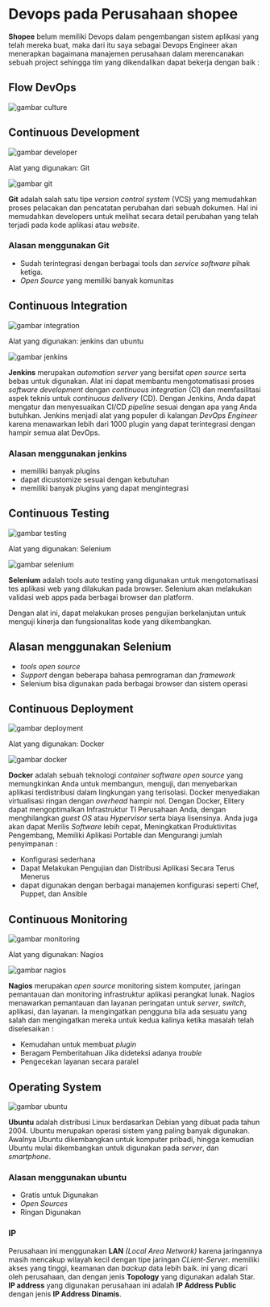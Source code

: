 # Devops pada Perusahaan shopee
**Shopee** belum memiliki Devops dalam pengembangan sistem aplikasi yang telah mereka buat, maka dari itu saya sebagai Devops Engineer akan menerapkan bagaimana manajemen perusahaan dalam merencanakan sebuah project sehingga tim yang dikendalikan dapat bekerja dengan baik :

## Flow DevOps
![gambar culture](assets/culture.png)

## Continuous Development
![gambar developer](assets/developer.png)

Alat yang digunakan: Git

![gambar git](assets/git.png)

**Git** adalah salah satu tipe _version control system_ (VCS) yang memudahkan proses pelacakan dan pencatatan perubahan dari sebuah dokumen. Hal ini memudahkan developers untuk melihat secara detail perubahan yang telah terjadi pada kode aplikasi atau _website_.


### Alasan menggunakan Git
- Sudah terintegrasi dengan berbagai tools dan _service software_ pihak ketiga.
- _Open Source_ yang memiliki banyak komunitas


## Continuous Integration
![gambar integration](assets/integration.png)

Alat yang digunakan: jenkins dan ubuntu

![gambar jenkins](assets/jenkins.png)

**Jenkins** merupakan _automation server_ yang bersifat _open source_ serta bebas untuk digunakan. Alat ini dapat membantu mengotomatisasi proses _software development_ dengan _continuous integration_ (CI) dan memfasilitasi aspek teknis untuk _continuous delivery_ (CD). Dengan Jenkins, Anda dapat mengatur dan menyesuaikan CI/CD _pipeline_ sesuai dengan apa yang Anda butuhkan. Jenkins menjadi alat yang populer di kalangan _DevOps Engineer_ karena menawarkan lebih dari 1000 plugin yang dapat terintegrasi dengan hampir semua alat DevOps.

### Alasan menggunakan jenkins
- memiliki banyak plugins
- dapat dicustomize sesuai dengan kebutuhan
- memiliki banyak plugins yang dapat mengintegrasi


## Continuous Testing
![gambar testing](assets/testing.png)

Alat yang digunakan: Selenium

![gambar selenium](assets/selenium.png)

 **Selenium** adalah tools auto testing yang digunakan untuk mengotomatisasi tes aplikasi web yang dilakukan pada browser. Selenium akan melakukan validasi web apps pada berbagai browser dan platform.

Dengan alat ini, dapat melakukan proses pengujian berkelanjutan untuk menguji kinerja dan fungsionalitas kode yang dikembangkan.

## Alasan menggunakan Selenium
- _tools open source_
- _Support_ dengan beberapa bahasa pemrograman dan _framework_
- Selenium bisa digunakan pada berbagai browser dan sistem operasi

## Continuous Deployment
![gambar deployment](assets/deployment.png)


Alat yang digunakan: Docker

![gambar docker](assets/docker.png)

**Docker** adalah sebuah teknologi _container software open source_ yang memungkinkan Anda untuk membangun, menguji, dan menyebarkan aplikasi terdistribusi dalam lingkungan yang terisolasi. Docker menyediakan virtualisasi ringan dengan _overhead_ hampir nol. Dengan Docker, Elitery dapat mengoptimalkan Infrastruktur TI Perusahaan Anda, dengan menghilangkan _guest OS_ atau _Hypervisor_ serta biaya lisensinya. Anda juga akan dapat Merilis _Software_ lebih cepat, Meningkatkan Produktivitas Pengembang, Memiliki Aplikasi Portable dan Mengurangi jumlah penyimpanan :

- Konfigurasi sederhana
- Dapat Melakukan Pengujian dan Distribusi Aplikasi Secara Terus Menerus
- dapat digunakan dengan berbagai manajemen konfigurasi seperti Chef, Puppet, dan Ansible

## Continuous Monitoring
![gambar monitoring](assets/monitoring.png)

Alat yang digunakan: Nagios

![gambar nagios](assets/nagios.png)

**Nagios** merupakan _open source_ monitoring sistem komputer, jaringan pemantauan dan monitoring infrastruktur aplikasi perangkat lunak. Nagios menawarkan pemantauan dan layanan peringatan untuk _server_, _switch_, aplikasi, dan layanan. Ia mengingatkan pengguna bila ada sesuatu yang salah dan mengingatkan mereka untuk kedua kalinya ketika masalah telah diselesaikan :

- Kemudahan untuk membuat _plugin_
- Beragam Pemberitahuan Jika dideteksi adanya _trouble_
- Pengecekan layanan secara paralel

## Operating System

![gambar ubuntu](assets/ubuntu.png)


**Ubuntu** adalah distribusi Linux berdasarkan Debian yang dibuat pada tahun 2004. Ubuntu merupakan operasi sistem yang paling banyak digunakan. Awalnya Ubuntu dikembangkan untuk komputer pribadi, hingga kemudian Ubuntu mulai dikembangkan untuk digunakan pada _server_, dan _smartphone_.


### Alasan menggunakan ubuntu
- Gratis untuk Digunakan
- _Open Sources_
- Ringan Digunakan

### IP

Perusahaan ini menggunakan **LAN** _(Local Area Network)_ karena jaringannya masih mencakup wilayah kecil dengan tipe jaringan _CLient-Server_. memiliki akses yang tinggi, keamanan dan _backup_ data lebih baik. ini yang dicari oleh perusahaan, dan dengan jenis **Topology** yang digunakan adalah Star. **IP address** yang digunakan perusahaan ini adalah **IP Address Public** dengan jenis **IP Address Dinamis**.
